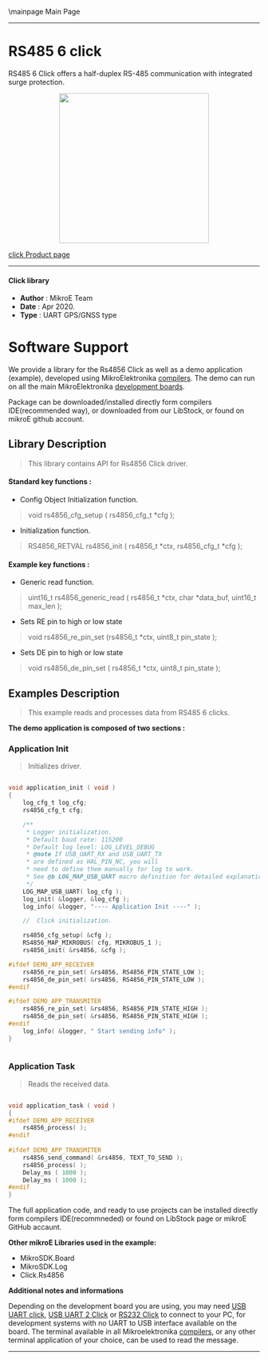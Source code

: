 \mainpage Main Page
 
---
# RS485 6 click

RS485 6 Click offers a half-duplex RS-485 communication with integrated surge protection.

<p align="center">
  <img src="https://download.mikroe.com/images/click_for_ide/rs4856_click.png" height=300px>
</p>

[click Product page](https://www.mikroe.com/rs485-6-click)

---


#### Click library 

- **Author**        : MikroE Team
- **Date**          : Apr 2020.
- **Type**          : UART GPS/GNSS type


# Software Support

We provide a library for the Rs4856 Click 
as well as a demo application (example), developed using MikroElektronika 
[compilers](https://shop.mikroe.com/compilers). 
The demo can run on all the main MikroElektronika [development boards](https://shop.mikroe.com/development-boards).

Package can be downloaded/installed directly form compilers IDE(recommended way), or downloaded from our LibStock, or found on mikroE github account. 

## Library Description

> This library contains API for Rs4856 Click driver.

#### Standard key functions :

- Config Object Initialization function.
> void rs4856_cfg_setup ( rs4856_cfg_t *cfg ); 
 
- Initialization function.
> RS4856_RETVAL rs4856_init ( rs4856_t *ctx, rs4856_cfg_t *cfg );

#### Example key functions :

- Generic read function.
> uint16_t rs4856_generic_read ( rs4856_t *ctx, char *data_buf, uint16_t max_len );
 
- Sets RE pin to high or low state
> void rs4856_re_pin_set (rs4856_t *ctx,  uint8_t pin_state );

- Sets DE pin to high or low state
> void rs4856_de_pin_set ( rs4856_t *ctx,  uint8_t pin_state );

## Examples Description

> This example reads and processes data from RS485 6 clicks.

**The demo application is composed of two sections :**

### Application Init 

> Initializes driver.

```c

void application_init ( void )
{
    log_cfg_t log_cfg;
    rs4856_cfg_t cfg;

    /** 
     * Logger initialization.
     * Default baud rate: 115200
     * Default log level: LOG_LEVEL_DEBUG
     * @note If USB_UART_RX and USB_UART_TX 
     * are defined as HAL_PIN_NC, you will 
     * need to define them manually for log to work. 
     * See @b LOG_MAP_USB_UART macro definition for detailed explanation.
     */
    LOG_MAP_USB_UART( log_cfg );
    log_init( &logger, &log_cfg );
    log_info( &logger, "---- Application Init ----" );

    //  Click initialization.

    rs4856_cfg_setup( &cfg );
    RS4856_MAP_MIKROBUS( cfg, MIKROBUS_1 );
    rs4856_init( &rs4856, &cfg );

#ifdef DEMO_APP_RECEIVER
    rs4856_re_pin_set( &rs4856, RS4856_PIN_STATE_LOW );
    rs4856_de_pin_set( &rs4856, RS4856_PIN_STATE_LOW );
#endif

#ifdef DEMO_APP_TRANSMITER
    rs4856_re_pin_set( &rs4856, RS4856_PIN_STATE_HIGH );
    rs4856_de_pin_set( &rs4856, RS4856_PIN_STATE_HIGH );
#endif  
    log_info( &logger, " Start sending info" );  
}
  
```

### Application Task

> Reads the received data.

```c

void application_task ( void )
{
#ifdef DEMO_APP_RECEIVER
    rs4856_process( );
#endif    
    
#ifdef DEMO_APP_TRANSMITER
    rs4856_send_command( &rs4856, TEXT_TO_SEND );
    rs4856_process( );
    Delay_ms ( 1000 );
    Delay_ms ( 1000 ); 
#endif    
}

```

The full application code, and ready to use projects can be  installed directly form compilers IDE(recommneded) or found on LibStock page or mikroE GitHub accaunt.

**Other mikroE Libraries used in the example:** 

- MikroSDK.Board
- MikroSDK.Log
- Click.Rs4856

**Additional notes and informations**

Depending on the development board you are using, you may need 
[USB UART click](https://shop.mikroe.com/usb-uart-click), 
[USB UART 2 Click](https://shop.mikroe.com/usb-uart-2-click) or 
[RS232 Click](https://shop.mikroe.com/rs232-click) to connect to your PC, for 
development systems with no UART to USB interface available on the board. The 
terminal available in all Mikroelektronika 
[compilers](https://shop.mikroe.com/compilers), or any other terminal application 
of your choice, can be used to read the message.



---
